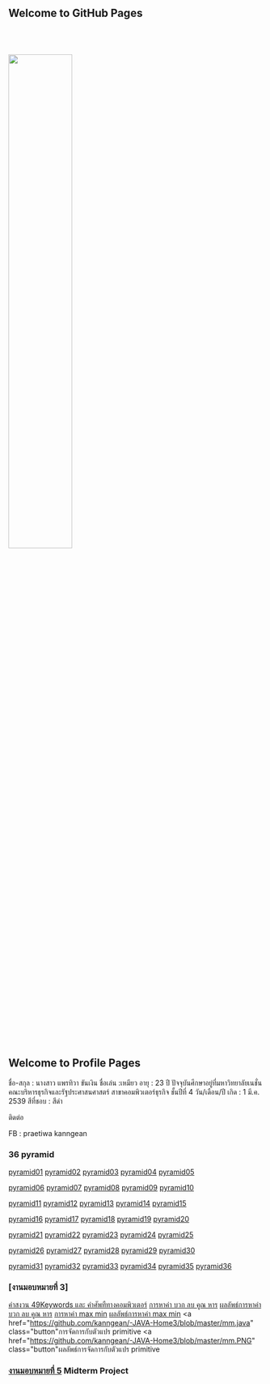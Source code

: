 ## Welcome to GitHub Pages

<html>
<meta name="viewport" content="width=device-width, initial-scale=1">
<link rel="stylesheet" href="https://www.w3schools.com/w3css/4/w3.css">
<body>
    <div class="w3-container">
        <br /> <br /> <br /> 
  <img src="fearn.jpg" class="w3-round-xxlarge" w3-center style="width:50%">
</div>
</body>
</html>


## Welcome to Profile Pages

ชื่อ-สกุล : นางสาว แพรทิวา ขันเงิน 
ชื่อเล่น :เหมียว
อายุ : 23 ปี
ปัจจุบันศึกษาอยู่ที่มหาวิทยาลัยเนชั่น
คณะบริหารธุรกิจและรัฐประศาสนศาสตร์
สาขาคอมพิวเตอร์ธุรกิจ ชั้นปีที่ 4
วัน/เดือน/ปี เกิด : 1 มี.ค. 2539
สีที่ชอบ : สีดำ


ติดต่อ

FB : praetiwa kanngean

### 36 pyramid
<a href="https://github.com/kanngean/Piramid62-JAVA-/blob/master/meaw01.java" class="button">pyramid01</a>
<a href="https://github.com/kanngean/Piramid62-JAVA-/blob/master/meaw02.java" class="button">pyramid02</a>
<a href="https://github.com/kanngean/Piramid62-JAVA-/blob/master/meaw03.java" class="button">pyramid03</a>
<a href="https://github.com/kanngean/Piramid62-JAVA-/blob/master/meaw04.java" class="button">pyramid04</a>
<a href="https://github.com/kanngean/Piramid62-JAVA-/blob/master/meaw05.java" class="button">pyramid05</a>

<a href="https://github.com/kanngean/Piramid62-JAVA-/blob/master/meaw06.java" class="button">pyramid06</a>
<a href="https://github.com/kanngean/Piramid62-JAVA-/blob/master/meaw07.java" class="button">pyramid07</a>
<a href="https://github.com/kanngean/Piramid62-JAVA-/blob/master/meaw08.java" class="button">pyramid08</a>
<a href="https://github.com/kanngean/Piramid62-JAVA-/blob/master/meaw09.java" class="button">pyramid09</a>
<a href="https://github.com/kanngean/Piramid62-JAVA-/blob/master/meaw10.java" class="button">pyramid10</a>

<a href="https://github.com/kanngean/Piramid62-JAVA-/blob/master/meaw11.java" class="button">pyramid11</a>
<a href="https://github.com/kanngean/Piramid62-JAVA-/blob/master/meaw12.java" class="button">pyramid12</a>
<a href="https://github.com/kanngean/Piramid62-JAVA-/blob/master/meaw13.java" class="button">pyramid13</a>
<a href="https://github.com/kanngean/Piramid62-JAVA-/blob/master/meaw14.java" class="button">pyramid14</a>
<a href="https://github.com/kanngean/Piramid62-JAVA-/blob/master/meaw15.java" class="button">pyramid15</a>

<a href="https://github.com/kanngean/Piramid62-JAVA-/blob/master/meaw16.java" class="button">pyramid16</a>
<a href="https://github.com/kanngean/Piramid62-JAVA-/blob/master/meaw17.java" class="button">pyramid17</a>
<a href="https://github.com/kanngean/Piramid62-JAVA-/blob/master/meaw18.java" class="button">pyramid18</a>
<a href="https://github.com/kanngean/Piramid62-JAVA-/blob/master/meaw19.java" class="button">pyramid19</a>
<a href="https://github.com/kanngean/Piramid62-JAVA-/blob/master/meaw20.java" class="button">pyramid20</a>

<a href="https://github.com/kanngean/Piramid62-JAVA-/blob/master/meaw21.java" class="button">pyramid21</a>
<a href="https://github.com/kanngean/Piramid62-JAVA-/blob/master/meaw22.java" class="button">pyramid22</a>
<a href="https://github.com/kanngean/Piramid62-JAVA-/blob/master/meaw23.java" class="button">pyramid23</a>
<a href="https://github.com/kanngean/Piramid62-JAVA-/blob/master/meaw24.java" class="button">pyramid24</a>
<a href="https://github.com/kanngean/Piramid62-JAVA-/blob/master/meaw25.java" class="button">pyramid25</a>

<a href="https://github.com/kanngean/Piramid62-JAVA-/blob/master/meaw26.java" class="button">pyramid26</a>
<a href="https://github.com/kanngean/Piramid62-JAVA-/blob/master/meaw27.java" class="button">pyramid27</a>
<a href="https://github.com/kanngean/Piramid62-JAVA-/blob/master/meaw28.java" class="button">pyramid28</a>
<a href="https://github.com/kanngean/Piramid62-JAVA-/blob/master/meaw29.java" class="button">pyramid29</a>
<a href="https://github.com/kanngean/Piramid62-JAVA-/blob/master/meaw30.java" class="button">pyramid30</a>

<a href="https://github.com/kanngean/Piramid62-JAVA-/blob/master/meaw31.java" class="button">pyramid31</a>
<a href="https://github.com/kanngean/Piramid62-JAVA-/blob/master/meaw32.java" class="button">pyramid32</a>
<a href="https://github.com/kanngean/Piramid62-JAVA-/blob/master/meaw33.java" class="button">pyramid33</a>
<a href="https://github.com/kanngean/Piramid62-JAVA-/blob/master/meaw34.java" class="button">pyramid34</a>
<a href="https://github.com/kanngean/Piramid62-JAVA-/blob/master/meaw35.java" class="button">pyramid35</a>
<a href="https://github.com/kanngean/Piramid62-JAVA-/blob/master/meaw36.java" class="button">pyramid36</a>

### [งานมอบหมายที่ 3]
<a href="https://github.com/kanngean/-JAVA-Home3/blob/master/70226344_459951534592292_6164646248772009984_n.jpg" class="button">คำสงวน 49Keywords และ คำศัพทืทางคอมพิวเตอร์</a>
<a href="https://github.com/kanngean/-JAVA-Home3/blob/master/m.java" class="button">การหาค่า บวก ลบ คูณ หาร</a>
<a href="https://github.com/kanngean/-JAVA-Home3/blob/master/m01.PNG" class="button">ผลลัพธ์การหาค่า บวก ลบ คูณ หาร</a>
<a href="https://github.com/kanngean/-JAVA-Home3/blob/master/a.java" class="button">การหาค่า max min</a>
<a href="https://github.com/kanngean/-JAVA-Home3/blob/master/mxmn.PNG" class="button">ผลลัพธ์การหาค่า max min</a>
<a href="https://github.com/kanngean/-JAVA-Home3/blob/master/mm.java" class="button"การจัดการกับตัวแปร primitive</a>
<a href="https://github.com/kanngean/-JAVA-Home3/blob/master/mm.PNG" class="button"ผลลัพธ์การจัดการกับตัวแปร primitive</a>



### [งานมอบหมายที่ 5](https://github.com/suwatjanee005/midtermCpsc331) Midterm Project 

